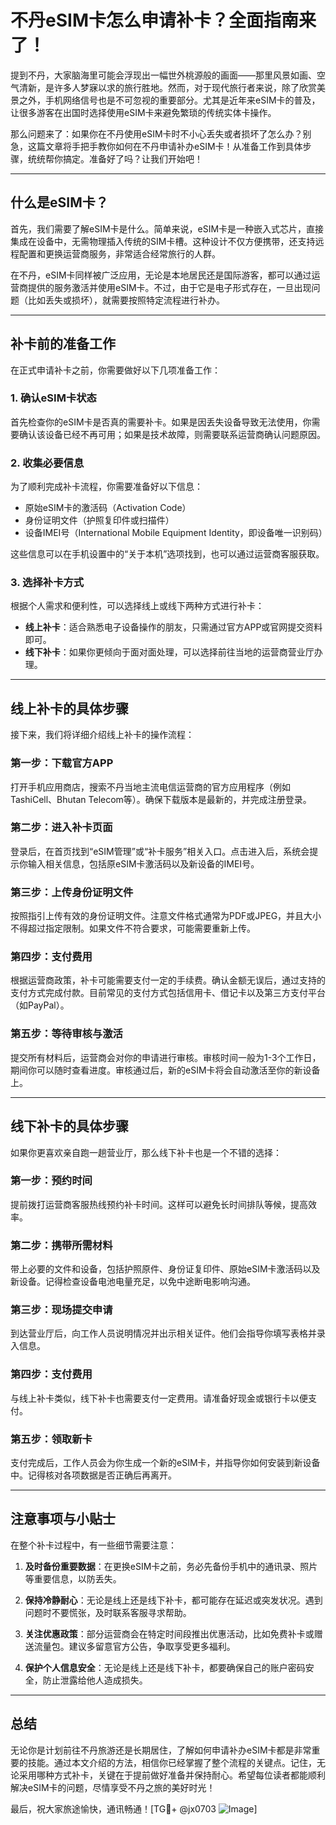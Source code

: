 # 不丹eSIM卡怎么申请补卡？全面指南来了！

提到不丹，大家脑海里可能会浮现出一幅世外桃源般的画面——那里风景如画、空气清新，是许多人梦寐以求的旅行胜地。然而，对于现代旅行者来说，除了欣赏美景之外，手机网络信号也是不可忽视的重要部分。尤其是近年来eSIM卡的普及，让很多游客在出国时选择使用eSIM卡来避免繁琐的传统实体卡操作。

那么问题来了：如果你在不丹使用eSIM卡时不小心丢失或者损坏了怎么办？别急，这篇文章将手把手教你如何在不丹申请补办eSIM卡！从准备工作到具体步骤，统统帮你搞定。准备好了吗？让我们开始吧！

---

## 什么是eSIM卡？

首先，我们需要了解eSIM卡是什么。简单来说，eSIM卡是一种嵌入式芯片，直接集成在设备中，无需物理插入传统的SIM卡槽。这种设计不仅方便携带，还支持远程配置和更换运营商服务，非常适合经常旅行的人群。

在不丹，eSIM卡同样被广泛应用，无论是本地居民还是国际游客，都可以通过运营商提供的服务激活并使用eSIM卡。不过，由于它是电子形式存在，一旦出现问题（比如丢失或损坏），就需要按照特定流程进行补办。

---

## 补卡前的准备工作

在正式申请补卡之前，你需要做好以下几项准备工作：

### 1. 确认eSIM卡状态
首先检查你的eSIM卡是否真的需要补卡。如果是因丢失设备导致无法使用，你需要确认该设备已经不再可用；如果是技术故障，则需要联系运营商确认问题原因。

### 2. 收集必要信息
为了顺利完成补卡流程，你需要准备好以下信息：
   - 原始eSIM卡的激活码（Activation Code）
   - 身份证明文件（护照复印件或扫描件）
   - 设备IMEI号（International Mobile Equipment Identity，即设备唯一识别码）

这些信息可以在手机设置中的“关于本机”选项找到，也可以通过运营商客服获取。

### 3. 选择补卡方式
根据个人需求和便利性，可以选择线上或线下两种方式进行补卡：
   - **线上补卡**：适合熟悉电子设备操作的朋友，只需通过官方APP或官网提交资料即可。
   - **线下补卡**：如果你更倾向于面对面处理，可以选择前往当地的运营商营业厅办理。

---

## 线上补卡的具体步骤

接下来，我们将详细介绍线上补卡的操作流程：

### 第一步：下载官方APP
打开手机应用商店，搜索不丹当地主流电信运营商的官方应用程序（例如TashiCell、Bhutan Telecom等）。确保下载版本是最新的，并完成注册登录。

### 第二步：进入补卡页面
登录后，在首页找到“eSIM管理”或“补卡服务”相关入口。点击进入后，系统会提示你输入相关信息，包括原eSIM卡激活码以及新设备的IMEI号。

### 第三步：上传身份证明文件
按照指引上传有效的身份证明文件。注意文件格式通常为PDF或JPEG，并且大小不得超过指定限制。如果文件不符合要求，可能需要重新上传。

### 第四步：支付费用
根据运营商政策，补卡可能需要支付一定的手续费。确认金额无误后，通过支持的支付方式完成付款。目前常见的支付方式包括信用卡、借记卡以及第三方支付平台（如PayPal）。

### 第五步：等待审核与激活
提交所有材料后，运营商会对你的申请进行审核。审核时间一般为1-3个工作日，期间你可以随时查看进度。审核通过后，新的eSIM卡将会自动激活至你的新设备上。

---

## 线下补卡的具体步骤

如果你更喜欢亲自跑一趟营业厅，那么线下补卡也是一个不错的选择：

### 第一步：预约时间
提前拨打运营商客服热线预约补卡时间。这样可以避免长时间排队等候，提高效率。

### 第二步：携带所需材料
带上必要的文件和设备，包括护照原件、身份证复印件、原始eSIM卡激活码以及新设备。记得检查设备电池电量充足，以免中途断电影响沟通。

### 第三步：现场提交申请
到达营业厅后，向工作人员说明情况并出示相关证件。他们会指导你填写表格并录入信息。

### 第四步：支付费用
与线上补卡类似，线下补卡也需要支付一定费用。请准备好现金或银行卡以便支付。

### 第五步：领取新卡
支付完成后，工作人员会为你生成一个新的eSIM卡，并指导你如何安装到新设备中。记得核对各项数据是否正确后再离开。

---

## 注意事项与小贴士

在整个补卡过程中，有一些细节需要注意：

1. **及时备份重要数据**：在更换eSIM卡之前，务必先备份手机中的通讯录、照片等重要信息，以防丢失。
   
2. **保持冷静耐心**：无论是线上还是线下补卡，都可能存在延迟或突发状况。遇到问题时不要慌张，及时联系客服寻求帮助。

3. **关注优惠政策**：部分运营商会在特定时间段推出优惠活动，比如免费补卡或赠送流量包。建议多留意官方公告，争取享受更多福利。

4. **保护个人信息安全**：无论是线上还是线下补卡，都要确保自己的账户密码安全，防止泄露给他人造成损失。

---

## 总结

无论你是计划前往不丹旅游还是长期居住，了解如何申请补办eSIM卡都是非常重要的技能。通过本文介绍的方法，相信你已经掌握了整个流程的关键点。记住，无论采用哪种方式补卡，关键在于提前做好准备并保持耐心。希望每位读者都能顺利解决eSIM卡的问题，尽情享受不丹之旅的美好时光！

最后，祝大家旅途愉快，通讯畅通！[TG💪+ @jx0703 ![Image](https://github.com/user-attachments/assets/dbca1d08-cadb-493c-b0ec-ad6f7a83f270)]
